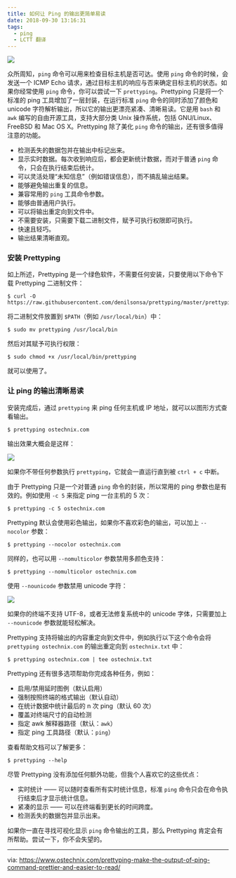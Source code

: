 ```yaml
---
title: 如何让 Ping 的输出更简单易读
date: 2018-09-30 13:16:31
tags:
  - ping
  - LCTT 翻译
---
```


![](https://www.ostechnix.com/wp-content/uploads/2018/09/prettyping-720x340.png)

众所周知，`ping` 命令可以用来检查目标主机是否可达。使用 `ping` 命令的时候，会发送一个 ICMP Echo 请求，通过目标主机的响应与否来确定目标主机的状态。如果你经常使用 `ping` 命令，你可以尝试一下 `prettyping`。Prettyping 只是将一个标准的 ping 工具增加了一层封装，在运行标准 `ping` 命令的同时添加了颜色和 unicode 字符解析输出，所以它的输出更漂亮紧凑、清晰易读。它是用 `bash` 和 `awk` 编写的自由开源工具，支持大部分类 Unix 操作系统，包括 GNU/Linux、FreeBSD 和 Mac OS X。Prettyping 除了美化 `ping` 命令的输出，还有很多值得注意的功能。

  * 检测丢失的数据包并在输出中标记出来。
  * 显示实时数据。每次收到响应后，都会更新统计数据，而对于普通 `ping` 命令，只会在执行结束后统计。
  * 可以灵活处理“未知信息”（例如错误信息），而不搞乱输出结果。
  * 能够避免输出重复的信息。
  * 兼容常用的 `ping` 工具命令参数。
  * 能够由普通用户执行。
  * 可以将输出重定向到文件中。
  * 不需要安装，只需要下载二进制文件，赋予可执行权限即可执行。
  * 快速且轻巧。
  * 输出结果清晰直观。

### 安装 Prettyping

如上所述，Prettyping 是一个绿色软件，不需要任何安装，只要使用以下命令下载 Prettyping 二进制文件：

```
$ curl -O https://raw.githubusercontent.com/denilsonsa/prettyping/master/prettyping
```

将二进制文件放置到 `$PATH`（例如 `/usr/local/bin`）中：

```
$ sudo mv prettyping /usr/local/bin
```

然后对其赋予可执行权限：

```
$ sudo chmod +x /usr/local/bin/prettyping
```

就可以使用了。

### 让 ping 的输出清晰易读

安装完成后，通过 `prettyping` 来 ping 任何主机或 IP 地址，就可以以图形方式查看输出。

```
$ prettyping ostechnix.com
```

输出效果大概会是这样：

![](https://www.ostechnix.com/wp-content/uploads/2018/09/prettyping-in-action.gif)

如果你不带任何参数执行 `prettyping`，它就会一直运行直到被 `ctrl + c` 中断。

由于 Prettyping 只是一个对普通 `ping` 命令的封装，所以常用的 ping 参数也是有效的。例如使用 `-c 5` 来指定 ping 一台主机的 5 次：

```
$ prettyping -c 5 ostechnix.com
```

Prettyping 默认会使用彩色输出，如果你不喜欢彩色的输出，可以加上 `--nocolor` 参数：

```
$ prettyping --nocolor ostechnix.com
```

同样的，也可以用 `--nomulticolor` 参数禁用多颜色支持：

```
$ prettyping --nomulticolor ostechnix.com
```

使用 `--nounicode` 参数禁用 unicode 字符：

![](https://www.ostechnix.com/wp-content/uploads/2018/09/prettyping-without-unicode-support.png)

如果你的终端不支持 UTF-8，或者无法修复系统中的 unicode 字体，只需要加上 `--nounicode` 参数就能轻松解决。

Prettyping 支持将输出的内容重定向到文件中，例如执行以下这个命令会将 `prettyping ostechnix.com` 的输出重定向到 `ostechnix.txt` 中：

```
$ prettyping ostechnix.com | tee ostechnix.txt
```

Prettyping 还有很多选项帮助你完成各种任务，例如：

  * 启用/禁用延时图例（默认启用）
  * 强制按照终端的格式输出（默认自动）
  * 在统计数据中统计最后的 n 次 ping（默认 60 次）
  * 覆盖对终端尺寸的自动检测
  * 指定 awk 解释器路径（默认：`awk`）
  * 指定 ping 工具路径（默认：`ping`）


查看帮助文档可以了解更多：

```
$ prettyping --help
```

尽管 Prettyping 没有添加任何额外功能，但我个人喜欢它的这些优点：

  * 实时统计 —— 可以随时查看所有实时统计信息，标准 `ping` 命令只会在命令执行结束后才显示统计信息。
  * 紧凑的显示 —— 可以在终端看到更长的时间跨度。
  * 检测丢失的数据包并显示出来。

如果你一直在寻找可视化显示 `ping` 命令输出的工具，那么 Prettyping 肯定会有所帮助。尝试一下，你不会失望的。

--------------------------------------------------------------------------------

via: https://www.ostechnix.com/prettyping-make-the-output-of-ping-command-prettier-and-easier-to-read/

[a]: https://www.ostechnix.com/author/sk/

